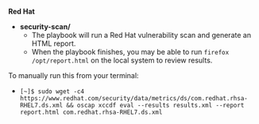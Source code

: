**Red Hat**

* **security-scan/**
    * The playbook will run a Red Hat vulnerability scan and generate an HTML report.
    * When the playbook finishes, you may be able to run `firefox /opt/report.html` on the local system to review results.
    
To manually run this from your terminal:
* `[~]$ sudo wget -c4 https://www.redhat.com/security/data/metrics/ds/com.redhat.rhsa-RHEL7.ds.xml && oscap xccdf eval --results results.xml --report report.html com.redhat.rhsa-RHEL7.ds.xml`

